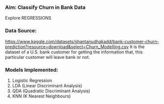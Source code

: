 ### Aim: Classify Churn in Bank Data
Explore REGRESSIONS

### Data Source: 
https://www.kaggle.com/datasets/shantanudhakadd/bank-customer-churn-prediction?resource=download&select=Churn_Modelling.csv
It is the dataset of a U.S. bank customer for getting the information that, this particular customer will leave bank or not.

### Models Implemented:
1. Logistic Regression
2. LDA (Linear Discriminant Analysis) 
3. QDA (Quadratic Discriminant Analysis)
4. KNN (K Nearest Neighbours)
